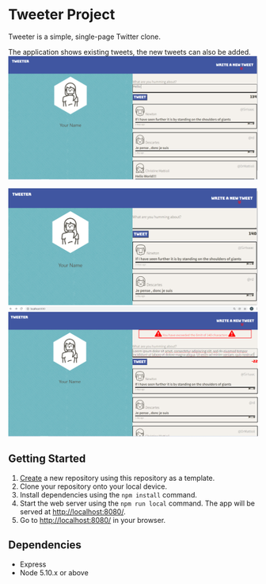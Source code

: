 # Tweeter Project

Tweeter is a simple, single-page Twitter clone.

The application shows existing tweets, the new tweets can also be added. 
!["Screenshot of tweets"](https://github.com/aka47coder/Tweeter-Project/blob/master/newtweet.PNG)

!["Screenshot of the new tweet"](https://github.com/aka47coder/Tweeter-Project/blob/master/newvalue.PNG)
!["Screenshot of the form validation error"](https://github.com/aka47coder/Tweeter-Project/blob/master/morelimt.PNG)
## Getting Started

1. [Create](https://docs.github.com/en/repositories/creating-and-managing-repositories/creating-a-repository-from-a-template) a new repository using this repository as a template.
2. Clone your repository onto your local device.
3. Install dependencies using the `npm install` command.
3. Start the web server using the `npm run local` command. The app will be served at <http://localhost:8080/>.
4. Go to <http://localhost:8080/> in your browser.

## Dependencies

- Express
- Node 5.10.x or above
